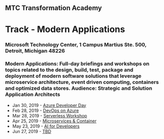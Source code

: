 ## MTC Transformation Academy
# Track - Modern Applications
### Microsoft Technology Center, 1 Campus Martius Ste. 500, Detroit, Michigan 48226
 
### **Modern Applications**: Full-day briefings and workshops on topics related to the design, build, test, package and deployment of modern software solutions that leverage microservice architecture, event driven computing, containers and optimized data stores. Audience: Strategic and Solution Application Architects

- Jan 30, 2019 - [Azure Developer Day](https://www.microsoftevents.com/profile/form/index.cfm?PKformID=0x5716987abcd)
- Feb 28, 2019 - [DevOps on Azure]()
- Mar 28, 2019 - [Serverless Workshop]()
- Apr 25, 2019 - [Microservices & Container]()
- May 23, 2019 - [AI for Developers]()
- Jun 27, 2019 - [TBD]()